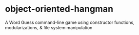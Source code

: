 # object-oriented-hangman
A Word Guess command-line game using constructor functions, modularizations, &amp; file system manipulation
